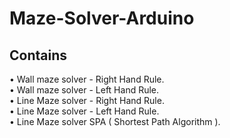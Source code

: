 # Maze-Solver-Arduino

## Contains
• Wall maze solver - Right Hand Rule.<br>
• Wall maze solver - Left Hand Rule.<br>
• Line Maze solver - Right Hand Rule.<br>
• Line Maze solver - Left Hand Rule.<br>
• Line Maze solver SPA ( Shortest Path Algorithm ).<br>
